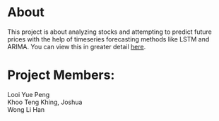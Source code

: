 # About
This project is about analyzing stocks and attempting to predict future prices with the help of timeseries forecasting methods like LSTM and ARIMA. You can view this in greater detail [here](https://github.com/jkbhk/timeseries-forecasting/blob/main/Timeseries%20Forecasting.ipynb).


# Project Members:
Looi Yue Peng<br>
Khoo Teng Khing, Joshua<br>
Wong Li Han
